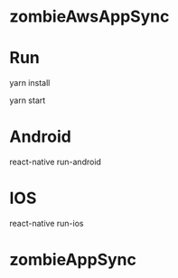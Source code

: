 # zombieAwsAppSync

# Run

yarn install

yarn start

# Android
react-native run-android 

# IOS
react-native run-ios
# zombieAppSync
